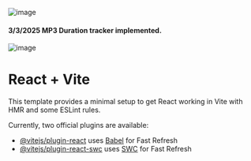 ![image](https://github.com/user-attachments/assets/ecec8550-bbad-4946-8e46-30140cad7094)
#### 3/3/2025 MP3 Duration tracker implemented.

![image](https://github.com/user-attachments/assets/a9533165-6a29-41a0-9ecc-ae5c714e2b5f)







# React + Vite

This template provides a minimal setup to get React working in Vite with HMR and some ESLint rules.

Currently, two official plugins are available:

- [@vitejs/plugin-react](https://github.com/vitejs/vite-plugin-react/blob/main/packages/plugin-react/README.md) uses [Babel](https://babeljs.io/) for Fast Refresh
- [@vitejs/plugin-react-swc](https://github.com/vitejs/vite-plugin-react-swc) uses [SWC](https://swc.rs/) for Fast Refresh
